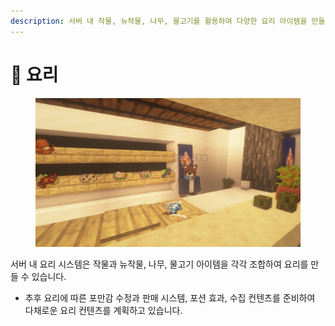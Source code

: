 ```yaml
---
description: 서버 내 작물, 뉴작물, 나무, 물고기를 활용하여 다양한 요리 아이템을 만들 수 있습니다.
---
```


# 🍩 요리

<figure><img src="../../.gitbook/assets/2023-02-09_02.03.32.png" alt=""><figcaption></figcaption></figure>

서버 내 요리 시스템은 작물과 뉴작물, 나무, 물고기 아이템을 각각 조합하여 요리를 만들 수 있습니다.

* 추후 요리에 따른 포만감 수정과 판매 시스템, 포션 효과, 수집 컨텐츠를 준비하여 다채로운 요리 컨텐츠를 계획하고 있습니다.
